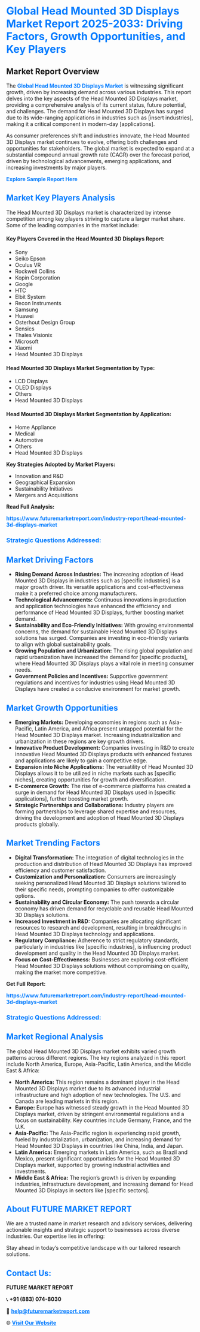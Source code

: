 <h1 style="color: #007BFF;">Global Head Mounted 3D Displays Market Report 2025-2033: Driving Factors, Growth Opportunities, and Key Players</h1>

<section id="overview">
<h2>Market Report Overview</h2>
<p>The <a href="https://www.futuremarketreport.com/industry-report/head-mounted-3d-displays-market" style="color: #007BFF; text-decoration: none;"><strong>Global Head Mounted 3D Displays Market</strong></a> is witnessing significant growth, driven by increasing demand across various industries. This report delves into the key aspects of the Head Mounted 3D Displays market, providing a comprehensive analysis of its current status, future potential, and challenges. The demand for Head Mounted 3D Displays has surged due to its wide-ranging applications in industries such as [insert industries], making it a critical component in modern-day [applications].</p>
<p>As consumer preferences shift and industries innovate, the Head Mounted 3D Displays market continues to evolve, offering both challenges and opportunities for stakeholders. The global market is expected to expand at a substantial compound annual growth rate (CAGR) over the forecast period, driven by technological advancements, emerging applications, and increasing investments by major players.</p>
</section>

<section id="overview">
<p><a href="https://www.futuremarketreport.com/request-sample/reportId=100030" style="color: #007BFF; text-decoration: none;"><strong>Explore Sample Report Here</strong></a></p>
</section>

<section id="key-players">
<h2 style="color: #007BFF;">Market Key Players Analysis</h2>
<p>The Head Mounted 3D Displays market is characterized by intense competition among key players striving to capture a larger market share. Some of the leading companies in the market include:</p>
<h4>Key Players Covered in the Head Mounted 3D Displays Report:</h4>
<ul><li>Sony</li><li>Seiko Epson</li><li>Oculus VR</li><li>Rockwell Collins</li><li>Kopin Corporation</li><li>Google</li><li>HTC</li><li>Elbit System</li><li>Recon Instruments</li><li>Samsung</li><li>Huawei</li><li>Osterhout Design Group</li><li>Sensics</li><li>Thales Visionix</li><li>Microsoft</li><li>Xiaomi</li><li>Head Mounted 3D Displays</li></ul>
<h4>Head Mounted 3D Displays Market Segmentation by Type:</h4>
<ul><li>LCD Displays</li><li>OLED Displays</li><li>Others</li><li>Head Mounted 3D Displays</li></ul>

<h4>Head Mounted 3D Displays Market Segmentation by Application:</h4>
<ul><li>Home Appliance</li><li>Medical</li><li>Automotive</li><li>Others</li><li>Head Mounted 3D Displays</li></ul>
<p><strong>Key Strategies Adopted by Market Players:</strong></p>
<ul>
<li>Innovation and R&D</li>
<li>Geographical Expansion</li>
<li>Sustainability Initiatives</li>
<li>Mergers and Acquisitions</li>
</ul>
</section>

<section>
<p><strong>Read Full Analysis: </strong></p><a href="https://www.futuremarketreport.com/industry-report/head-mounted-3d-displays-market" style="color: #007BFF; text-decoration: none;"><strong>https://www.futuremarketreport.com/industry-report/head-mounted-3d-displays-market</strong></a>
<h3 style="color: #007BFF;">Strategic Questions Addressed:</h3>
</section>

<section id="driving-factors">
<h2 style="color: #007BFF;">Market Driving Factors</h2>
<ul>
<li><strong>Rising Demand Across Industries:</strong> The increasing adoption of Head Mounted 3D Displays in industries such as [specific industries] is a major growth driver. Its versatile applications and cost-effectiveness make it a preferred choice among manufacturers.</li>
<li><strong>Technological Advancements:</strong> Continuous innovations in production and application technologies have enhanced the efficiency and performance of Head Mounted 3D Displays, further boosting market demand.</li>
<li><strong>Sustainability and Eco-Friendly Initiatives:</strong> With growing environmental concerns, the demand for sustainable Head Mounted 3D Displays solutions has surged. Companies are investing in eco-friendly variants to align with global sustainability goals.</li>
<li><strong>Growing Population and Urbanization:</strong> The rising global population and rapid urbanization have increased the demand for [specific products], where Head Mounted 3D Displays plays a vital role in meeting consumer needs.</li>
<li><strong>Government Policies and Incentives:</strong> Supportive government regulations and incentives for industries using Head Mounted 3D Displays have created a conducive environment for market growth.</li>
</ul>
</section>

<section id="growth-opportunities">
<h2 style="color: #007BFF;">Market Growth Opportunities</h2>
<ul>
<li><strong>Emerging Markets:</strong> Developing economies in regions such as Asia-Pacific, Latin America, and Africa present untapped potential for the Head Mounted 3D Displays market. Increasing industrialization and urbanization in these regions are key growth drivers.</li>
<li><strong>Innovative Product Development:</strong> Companies investing in R&D to create innovative Head Mounted 3D Displays products with enhanced features and applications are likely to gain a competitive edge.</li>
<li><strong>Expansion into Niche Applications:</strong> The versatility of Head Mounted 3D Displays allows it to be utilized in niche markets such as [specific niches], creating opportunities for growth and diversification.</li>
<li><strong>E-commerce Growth:</strong> The rise of e-commerce platforms has created a surge in demand for Head Mounted 3D Displays used in [specific applications], further boosting market growth.</li>
<li><strong>Strategic Partnerships and Collaborations:</strong> Industry players are forming partnerships to leverage shared expertise and resources, driving the development and adoption of Head Mounted 3D Displays products globally.</li>
</ul>
</section>

<section id="trending-factors">
<h2 style="color: #007BFF;">Market Trending Factors</h2>
<ul>
<li><strong>Digital Transformation:</strong> The integration of digital technologies in the production and distribution of Head Mounted 3D Displays has improved efficiency and customer satisfaction.</li>
<li><strong>Customization and Personalization:</strong> Consumers are increasingly seeking personalized Head Mounted 3D Displays solutions tailored to their specific needs, prompting companies to offer customizable options.</li>
<li><strong>Sustainability and Circular Economy:</strong> The push towards a circular economy has driven demand for recyclable and reusable Head Mounted 3D Displays solutions.</li>
<li><strong>Increased Investment in R&D:</strong> Companies are allocating significant resources to research and development, resulting in breakthroughs in Head Mounted 3D Displays technology and applications.</li>
<li><strong>Regulatory Compliance:</strong> Adherence to strict regulatory standards, particularly in industries like [specific industries], is influencing product development and quality in the Head Mounted 3D Displays market.</li>
<li><strong>Focus on Cost-Effectiveness:</strong> Businesses are exploring cost-efficient Head Mounted 3D Displays solutions without compromising on quality, making the market more competitive.</li>
</ul>
</section>

<section>
<p><strong>Get Full Report: </strong></p><a href="https://www.futuremarketreport.com/industry-report/head-mounted-3d-displays-market" style="color: #007BFF; text-decoration: none;"><strong>https://www.futuremarketreport.com/industry-report/head-mounted-3d-displays-market</strong></a>
<h3 style="color: #007BFF;">Strategic Questions Addressed:</h3>
</section>


<section id="regional-analysis">
<h2 style="color: #007BFF;">Market Regional Analysis</h2>
<p>The global Head Mounted 3D Displays market exhibits varied growth patterns across different regions. The key regions analyzed in this report include North America, Europe, Asia-Pacific, Latin America, and the Middle East & Africa:</p>
<ul>
<li><strong>North America:</strong> This region remains a dominant player in the Head Mounted 3D Displays market due to its advanced industrial infrastructure and high adoption of new technologies. The U.S. and Canada are leading markets in this region.</li>
<li><strong>Europe:</strong> Europe has witnessed steady growth in the Head Mounted 3D Displays market, driven by stringent environmental regulations and a focus on sustainability. Key countries include Germany, France, and the U.K.</li>
<li><strong>Asia-Pacific:</strong> The Asia-Pacific region is experiencing rapid growth, fueled by industrialization, urbanization, and increasing demand for Head Mounted 3D Displays in countries like China, India, and Japan.</li>
<li><strong>Latin America:</strong> Emerging markets in Latin America, such as Brazil and Mexico, present significant opportunities for the Head Mounted 3D Displays market, supported by growing industrial activities and investments.</li>
<li><strong>Middle East & Africa:</strong> The region’s growth is driven by expanding industries, infrastructure development, and increasing demand for Head Mounted 3D Displays in sectors like [specific sectors].</li>
</ul>
</section>

<footer>
<h2 style="color: #007BFF;">About FUTURE MARKET REPORT</h2>
<p>We are a trusted name in market research and advisory services, delivering actionable insights and strategic support to businesses across diverse industries. Our expertise lies in offering:</p>

<p>Stay ahead in today’s competitive landscape with our tailored research solutions.</p>

<h2 style="color: #007BFF;">Contact Us:</h2>
<p><strong>FUTURE MARKET REPORT</strong></p>
<p>📞 <strong>+91 (883) 074-8030</strong></p>
<p>📧 <strong><a href="mailto:help@futuremarketreport.com" style="color: #007BFF;">help@futuremarketreport.com</a></strong></p>
<p>🌐 <strong><a href="https://www.futuremarketreport.com/" style="color: #007BFF;">Visit Our Website</a></strong></p>
</footer>